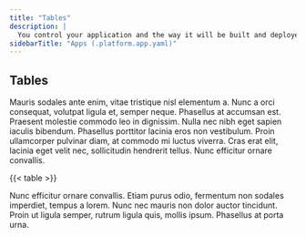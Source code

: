 ```yaml
---
title: "Tables"
description: |
  You control your application and the way it will be built and deployed on Platform.sh via a single configuration file, `.platform.app.yaml`, located at the root of your application folder inside your Git repository.
sidebarTitle: "Apps (.platform.app.yaml)"
---
```


## Tables

Mauris sodales ante enim, vitae tristique nisl elementum a. Nunc a orci consequat, volutpat ligula et, semper neque. Phasellus at accumsan est. Praesent molestie commodo leo in dignissim. Nulla nec nibh eget sapien iaculis bibendum. Phasellus porttitor lacinia eros non vestibulum. Proin ullamcorper pulvinar diam, at commodo mi luctus viverra. Cras erat elit, lacinia eget velit nec, sollicitudin hendrerit tellus. Nunc efficitur ornare convallis.

{{< table >}}

Nunc efficitur ornare convallis. Etiam purus odio, fermentum non sodales imperdiet, tempus a lorem. Nunc nec mauris non dolor auctor tincidunt. Proin ut ligula semper, rutrum ligula quis, mollis ipsum. Phasellus at porta urna.
